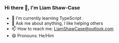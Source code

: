 ### Hi there 👋, I'm Liam Shaw-Case
- 🌱 I'm currently learning TypeScript
- 💬 Ask me about anything, I like helping others
- 📫 How to reach me: LiamShawCase@outlook.com
- 😄 Pronouns: He/Him

<!--
**LiamShawcase/LiamShawCase** is a ✨ _special_ ✨ repository because its `README.md` (this file) appears on your GitHub profile.

Here are some ideas to get you started:

- 🔭 I’m currently working on ...
-  I’m currently learning ...
- 👯 I’m looking to collaborate on ...
- 🤔 I’m looking for help with ...
- 💬 Ask me about ...
- 📫 How to reach me: ...
- 😄 Pronouns: ...
- ⚡ Fun fact: ...
-->
